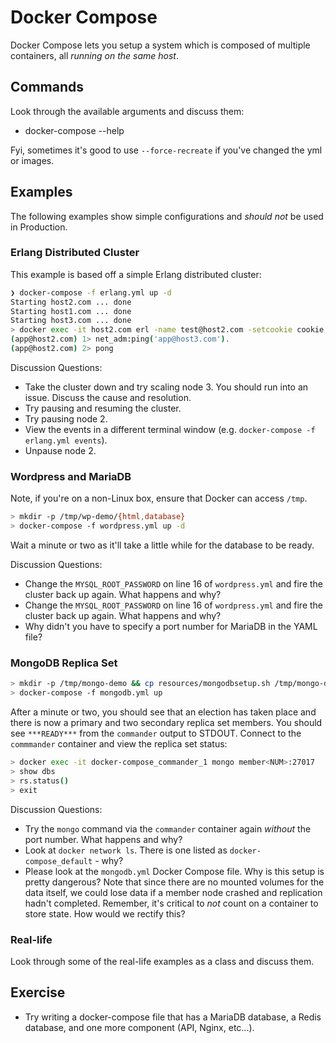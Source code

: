 # Docker Compose

Docker Compose lets you setup a system which is composed of multiple containers, all *running on the same host*.

## Commands

Look through the available arguments and discuss them:

* docker-compose --help

Fyi, sometimes it's good to use `--force-recreate` if you've changed the yml or images.

## Examples

The following examples show simple configurations and *should not* be used in Production.

### Erlang Distributed Cluster

This example is based off a simple Erlang distributed cluster:

```bash
❯ docker-compose -f erlang.yml up -d
Starting host2.com ... done
Starting host1.com ... done
Starting host3.com ... done
> docker exec -it host2.com erl -name test@host2.com -setcookie cookie -remsh app@host2.com
(app@host2.com) 1> net_adm:ping('app@host3.com').
(app@host2.com) 2> pong
```

Discussion Questions:

* Take the cluster down and try scaling node 3. You should run into an issue.  Discuss the cause and resolution.
* Try pausing and resuming the cluster.
* Try pausing node 2.
* View the events in a different terminal window (e.g. `docker-compose -f erlang.yml events`).
* Unpause node 2.

### Wordpress and MariaDB

Note, if you're on a non-Linux box, ensure that Docker can access `/tmp`.

```bash
> mkdir -p /tmp/wp-demo/{html,database}
> docker-compose -f wordpress.yml up -d
```

Wait a minute or two as it'll take a little while for the database to be ready.

Discussion Questions:

* Change the `MYSQL_ROOT_PASSWORD` on line 16 of `wordpress.yml` and fire the cluster back up again.  What happens and why?
* Change the `MYSQL_ROOT_PASSWORD` on line 16 of `wordpress.yml` and fire the cluster back up again.  What happens and why?
* Why didn't you have to specify a port number for MariaDB in the YAML file?

### MongoDB Replica Set

```bash
> mkdir -p /tmp/mongo-demo && cp resources/mongodbsetup.sh /tmp/mongo-demo/
> docker-compose -f mongodb.yml up
```

After a minute or two, you should see that an election has taken place and there is now a primary and two
secondary replica set members. You should see `***READY***` from the `commander` output to STDOUT.  Connect
to the `commmander` container and view the replica set status:

```bash
> docker exec -it docker-compose_commander_1 mongo member<NUM>:27017
> show dbs
> rs.status()
> exit
```

Discussion Questions:

* Try the `mongo` command via the `commander` container again *without* the port number. What happens and why?
* Look at `docker network ls`.  There is one listed as `docker-compose_default` - why?
* Please look at the `mongodb.yml` Docker Compose file. Why is this setup is pretty dangerous? Note that since there
  are no mounted volumes for the data itself, we could lose data if a member node crashed and replication hadn't
  completed.  Remember, it's critical to *not* count on a container to store state. How would we rectify this?

### Real-life

Look through some of the real-life examples as a class and discuss them.

## Exercise

* Try writing a docker-compose file that has a MariaDB database, a Redis database, and one more component (API, Nginx, etc...).
